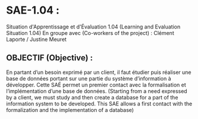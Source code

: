 # SAE-1.04 :
Situation d'Apprentissage et d'Évaluation 1.04 (Learning and Evaluation Situation 1.04) 
En groupe avec (Co-workers of the project) : Clément Laporte / Justine Meuret

## OBJECTIF (Objective) :
En partant d’un besoin exprimé par un client, il faut étudier puis réaliser une base de données portant sur une partie du système d’information à développer. Cette SAÉ permet un premier contact avec la formalisation et l’implémentation d’une base de données. 
(Starting from a need expressed by a client, we must study and then create a database for a part of the information system to be developed. This SAE allows a first contact with the formalization and the implementation of a database)
